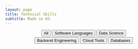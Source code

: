```yaml
---
layout: page
title: Technical Skills
subtitle: Made in D3
---
```

<div id="header" align="center">
    <!-- <h2>Welcome</h2> -->
    <button type='button' class="btn btn-outline-primary" id="None">All</button>
    <button type='button' class="btn btn-outline-primary" id='Software Languages'>Software Languages</button>
    <button type='button' class="btn btn-outline-primary" id="Data Science">Data Science</button>
    <div style="line-height:20%;">
        <br>
    </div>
    <button type='button' class="btn btn-outline-primary" id="Backend Engineering">Backend Engineering</button>
    <button type='button' class="btn btn-outline-primary" id="Cloud Tools">Cloud Tools</button>
    <button type='button' class="btn btn-outline-primary" id="Databases">Databases</button>
</div>
<div id="skills" style="width:90%; margin: 0 auto;" ></div>

<script src="/js/d3.js"></script>
<script src="/js/graphs/skills.js"></script>